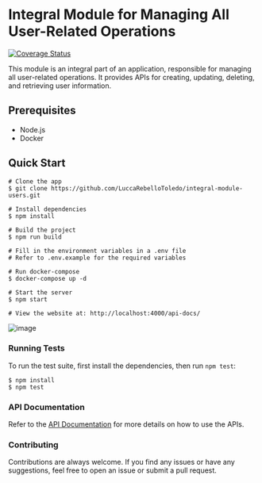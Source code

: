 # Integral Module for Managing All User-Related Operations

[![Coverage Status](https://coveralls.io/repos/github/LuccaRebelloToledo/integral-module-users/badge.svg?branch=main)](https://coveralls.io/github/LuccaRebelloToledo/integral-module-users?branch=main)

This module is an integral part of an application, responsible for managing all user-related operations. It provides APIs for creating, updating, deleting, and retrieving user information.

## Prerequisites

- Node.js
- Docker

## Quick Start

```
# Clone the app
$ git clone https://github.com/LuccaRebelloToledo/integral-module-users.git

# Install dependencies
$ npm install

# Build the project
$ npm run build

# Fill in the environment variables in a .env file
# Refer to .env.example for the required variables

# Run docker-compose
$ docker-compose up -d

# Start the server
$ npm start

# View the website at: http://localhost:4000/api-docs/
```
![image](https://github.com/LuccaRebelloToledo/integral-module-users/assets/99377036/092e45d1-e454-4846-b5cd-e26e33602511)

### Running Tests

To run the test suite, first install the dependencies, then run `npm test`:

```console
$ npm install
$ npm test
```

### API Documentation
Refer to the [API Documentation](http://localhost:4000/api-docs/) for more details on how to use the APIs.

### Contributing
Contributions are always welcome. If you find any issues or have any suggestions, feel free to open an issue or submit a pull request.
